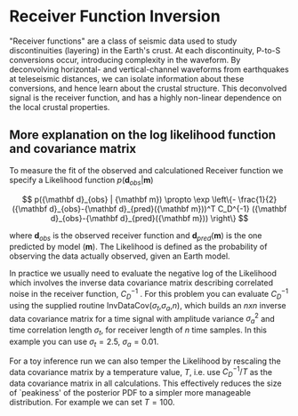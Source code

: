 # Receiver Function Inversion

<!-- Please write anything you'd like to explain about the forward problem here -->

"Receiver functions" are a class of seismic data used to study discontinuities (layering) in the Earth's crust. At each discontinuity, P-to-S conversions occur, introducing complexity in the waveform. By deconvolving horizontal- and vertical-channel waveforms from earthquakes at teleseismic distances, we can isolate information about these conversions, and hence learn about the crustal structure. This deconvolved signal is the receiver function, and has a highly non-linear dependence on the local crustal properties.

## More explanation on the log likelihood function and covariance matrix

To measure the fit of the observed and calculationed Receiver function we specify a Likelihood function $p({\mathbf d}_{obs}| {\mathbf m})$ 

$$
p({\mathbf d}_{obs} | {\mathbf m}) \propto \exp \left\{- \frac{1}{2} ({\mathbf d}_{obs}-{\mathbf d}_{pred}({\mathbf m}))^T C_D^{-1} ({\mathbf d}_{obs}-{\mathbf d}_{pred}({\mathbf m})) \right\}
$$

where ${\mathbf d}_{obs}$ is the observed receiver function and ${\mathbf d}_{pred}({\mathbf m})$ is the one predicted by model $({\mathbf m})$. The Likelihood is defined as the probability of observing the data actually observed, given an Earth model.

In practice we usually need to evaluate the negative log of the Likelihood
which involves the inverse data covariance matrix describing correlated noise in the receiver function, $C_D^{-1}$ . For this problem you can evaluate $C_D^{-1}$ using the supplied routine InvDataCov($\sigma_t$,$\sigma_a$,$n$), which builds an $nxn$ inverse data covariance matrix for a time signal with amplitude variance $\sigma_a^2$ and time correlation length $\sigma_t$, for receiver length of $n$ time samples. In this example you can use $\sigma_t = 2.5$, $\sigma_a=0.01$. 

For a toy inference run we can also temper the Likelihood by rescaling the data covariance matrix by a temperature value, $T$, i.e. use $C_D^{-1}/T$ as the data covariance matrix in all calculations. This effectively reduces the size of `peakiness' of the posterior PDF to a simpler more manageable distribution. For example we can set $T=100$.
